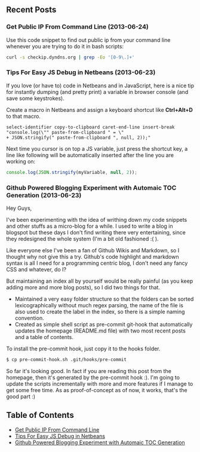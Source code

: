 ## Recent Posts

### Get Public IP From Command Line (2013-06-24)

Use this code snippet to find out public ip from your command line whenever you are trying to do it in bash scripts:

```bash
curl -s checkip.dyndns.org | grep -Eo '[0-9\.]+' 
```



### Tips For Easy JS Debug in Netbeans (2013-06-23)

If you love (or have to) code in Netbeans and in JavaScript, here is a nice tip for instantly dumping (and pretty print) a variable in browser console (and save some keystrokes).

Create a macro in Netbeans and assign a keyboard shortcut like __Ctrl+Alt+D__ to that macro.

```
select-identifier copy-to-clipboard caret-end-line insert-break 
"console.log(\"" paste-from-clipboard " = \" 
+ JSON.stringify(" paste-from-clipboard ", null, 2));"
```

Next time you cursor is on top a JS variable, just press the shortcut key, a line like following will be automatically inserted after the line you are working on:

```javascript
console.log(JSON.stringify(myVariable, null, 2));
```


### Github Powered Blogging Experiment with Automaic TOC Generation (2013-06-23)

Hey Guys,

I've been experimenting with the idea of writhing down my code snippets and other stuffs as a micro-blog for a while. I used to write a blog in blogspot but these days I don't find writing there very entertaining, since they redesigned the whole system (I'm a bit old fashioned :( ).

Like everyone else I've been a fan of Github Wikis and Markdown, so I thought why not give this a try. Github's code highlight and markdown syntax is all I need for a programming centric blog, I don't need any fancy CSS and whatever, do I?

But maintaining an index all by yourself would be really painful (as you keep adding more and more blog posts), so I did two things for that.

* Maintained a very easy folder structure so that the folders can be sorted lexicographically without much regex parsing, the name of the file is also used to create the label in the index, so there is a simple naming convention.
* Created as simple shell script as pre-commit git-hook that automatically updates the homepage (README.md file) with two most recent posts and a table of contents.

To install the pre-commit hook, just copy it to the hooks folder.

```bash
$ cp pre-commit-hook.sh .git/hooks/pre-commit 
```

So far it's looking good. In fact if you are reading this post from the homepage, then it's generated by the pre-commit hook :). I'm going to update the scripts incrementally with more and more features if I manage to get some free time. As as proof-of-concept as of now, it works, that's the good part :)


## Table of Contents

* [Get Public IP From Command Line](2013-06/24-Get-Public-IP-From-Command-Line.md)
* [Tips For Easy JS Debug in Netbeans](2013-06/23-Tips-For-Easy-JS-Debug-in-Netbeans.md)
* [Github Powered Blogging Experiment with Automaic TOC Generation](2013-06/23-Github-Powered-Blogging-Experiment-with-Automaic-TOC-Generation.md)
